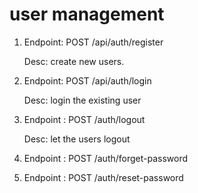 # user management

 1. Endpoint: POST /api/auth/register

    Desc: create new users.

 2. Endpoint: POST /api/auth/login

    Desc: login the existing user

 3. Endpoint : POST /auth/logout
    
    Desc: let the users logout

 4. Endpoint : POST /auth/forget-password

 5. Endpoint : POST /auth/reset-password



